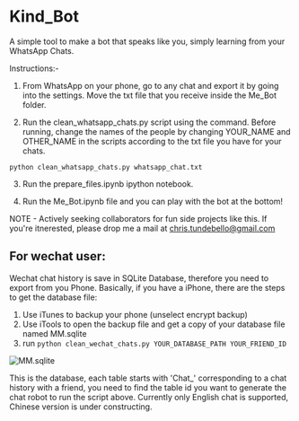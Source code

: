 # Kind_Bot
A simple tool to make a bot that speaks like you, simply learning from your WhatsApp Chats.

Instructions:-

1. From WhatsApp on your phone, go to any chat and export it by going into the settings. Move the txt file that you receive inside the Me_Bot folder.

2. Run the clean_whatsapp_chats.py script using the command. Before running, change the names of the people by changing YOUR_NAME and OTHER_NAME in the scripts according to the txt file you have for your chats.

`python clean_whatsapp_chats.py whatsapp_chat.txt`

3. Run the prepare_files.ipynb ipython notebook.

4. Run the Me_Bot.ipynb file and you can play with the bot at the bottom!

NOTE - Actively seeking collaborators for fun side projects like this. If you're itnerested, please drop me a mail at chris.tundebello@gmail.com

## For wechat user:
Wechat chat history is save in SQLite Database, therefore you need to export from you Phone.
Basically, if you have a iPhone, there are the steps to get the database file:
1. Use iTunes to backup your phone (unselect encrypt backup)
2. Use iTools to open the backup file and get a copy of your database file named MM.sqlite
3. run `python clean_wechat_chats.py YOUR_DATABASE_PATH YOUR_FRIEND_ID`

![MM.sqlite](https://github.com/DH-Diego/Me_Bot/blob/master/pictures/MM.sqlite.png)

This is the database, each table starts with 'Chat_' corresponding to a chat history with a friend,  you need to find the table id you want to generate the chat robot to run the script above. Currently only English chat is supported, Chinese version is under constructing.

